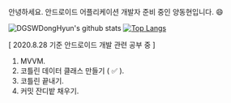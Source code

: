 안녕하세요. 안드로이드 어플리케이션 개발자 준비 중인 양동현입니다. :smile:


![DGSWDongHyun's github stats](https://github-readme-stats.vercel.app/api?username=DGSWDongHyun&show_icons=true&theme=cobalt) [![Top Langs](https://github-readme-stats.vercel.app/api/top-langs/?username=DGSWDongHyun&layout=compact)](https://github.com/anuraghazra/github-readme-stats)

 [ 2020.8.28 기준 안드로이드 개발 관련 공부 중 ]

 1. MVVM.
 2. 코틀린 데이터 클래스 만들기 ( :white_check_mark: ).
 3. 코틀린 끝내기.
 4. 커밋 잔디밭 채우기.
